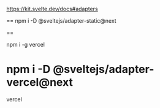 https://kit.svelte.dev/docs#adapters


==
npm i -D @sveltejs/adapter-static@next

==

npm i -g vercel

npm i -D @sveltejs/adapter-vercel@next
==

vercel

